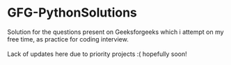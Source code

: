 # GFG-PythonSolutions
Solution for the questions present on Geeksforgeeks which i attempt on my free time, as practice for coding interview.
</br>
</br>
Lack of updates here due to priority projects :( hopefully soon!
